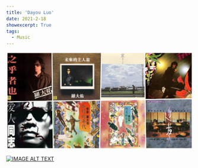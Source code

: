 ```yaml
---
title: 'Dayou Luo'
date: 2021-2-18
showexcerpt: True
tags:
  - Music
---
```


![style](../images/luodayou.png)

[![IMAGE ALT TEXT](http://img.youtube.com/vi/eQW5-IHV4hM/0.jpg)](http://www.youtube.com/watch?v=eQW5-IHV4hM "未来的主人翁(The owner of future)")